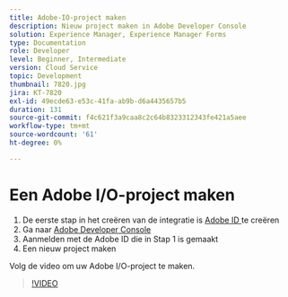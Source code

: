 ```yaml
---
title: Adobe-IO-project maken
description: Nieuw project maken in Adobe Developer Console
solution: Experience Manager, Experience Manager Forms
type: Documentation
role: Developer
level: Beginner, Intermediate
version: Cloud Service
topic: Development
thumbnail: 7820.jpg
jira: KT-7820
exl-id: 49ecde63-e53c-41fa-ab9b-d6a4435657b5
duration: 131
source-git-commit: f4c621f3a9caa8c2c64b8323312343fe421a5aee
workflow-type: tm+mt
source-wordcount: '61'
ht-degree: 0%

---
```


# Een Adobe I/O-project maken

1. De eerste stap in het creëren van de integratie is [ Adobe ID ](https://account.adobe.com/) te creëren
1. Ga naar [ Adobe Developer Console ](https://console.adobe.io/home)
1. Aanmelden met de Adobe ID die in Stap 1 is gemaakt
1. Een nieuw project maken

Volg de video om uw Adobe I/O-project te maken.

>[!VIDEO](https://video.tv.adobe.com/v/333220?quality=12&learn=on)
